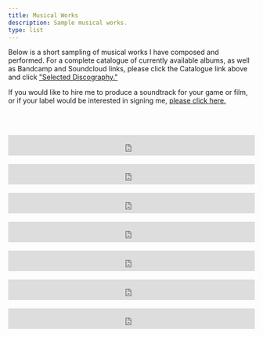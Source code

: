 ```yaml
---
title: Musical Works
description: Sample musical works.
type: list
---
```


Below is a short sampling of musical works I have composed and performed. For a complete catalogue of currently available albums, as well as Bandcamp and Soundcloud links, please click the Catalogue link above and click ["Selected Discography."](/catalogue/discography)

If you would like to hire me to produce a soundtrack for your game or film, or if your label would be interested in signing me, [please click here.](/contact)

<br/><br/>
<iframe style="border: 0; width: 100%; height: 42px;" src="https://bandcamp.com/EmbeddedPlayer/album=162541511/size=small/bgcol=333333/linkcol=fe7eaf/transparent=true/" seamless><a href="http://opheliadrowning.bandcamp.com/album/pray-you-love-remember-demo-ep-iii">Pray You, Love, Remember (Demo EP III) by Ophelia Drowning</a></iframe>
<br/>
<br/>
<iframe style="border: 0; width: 100%; height: 42px;" src="https://bandcamp.com/EmbeddedPlayer/album=3816806328/size=small/bgcol=333333/linkcol=fe7eaf/track=3907170483/transparent=true/" seamless><a href="http://sarahallenreed.bandcamp.com/album/snow">Snow by Coma Roulette</a></iframe>
<br/>
<br/>
<iframe style="border: 0; width: 100%; height: 42px;" src="https://bandcamp.com/EmbeddedPlayer/album=372602607/size=small/bgcol=333333/linkcol=fe7eaf/transparent=true/" seamless><a href="http://sarahallenreed.bandcamp.com/album/sick-day">sick.day by monoaura</a></iframe>
<br/>
<br/>
<iframe style="border: 0; width: 100%; height: 42px;" src="https://bandcamp.com/EmbeddedPlayer/album=3411541310/size=small/bgcol=333333/linkcol=fe7eaf/track=3245326069/transparent=true/" seamless><a href="http://sarahallenreed.bandcamp.com/album/the-autopsy-ep-5th-anniversary-re-release">The Autopsy EP (5th Anniversary Re-Release) by X.</a></iframe>
<br/>
<br/>
<iframe style="border: 0; width: 100%; height: 42px;" src="https://bandcamp.com/EmbeddedPlayer/album=456302869/size=small/bgcol=333333/linkcol=fe7eaf/track=3111804740/transparent=true/" seamless><a href="http://sarahallenreed.bandcamp.com/album/visitors-split-demo">Visitors (Split Demo) by Cassandra</a></iframe>
<br/><br/>
<iframe style="border: 0; width: 100%; height: 42px;" src="https://bandcamp.com/EmbeddedPlayer/track=3642847164/size=small/bgcol=333333/linkcol=fe7eaf/transparent=true/" seamless><a href="http://sarahallenreed.bandcamp.com/track/freja-suite">Freja Suite by Sarah Allen Reed</a></iframe>
<br/><br/>
<iframe style="border: 0; width: 100%; height: 42px;" src="https://bandcamp.com/EmbeddedPlayer/track=3458812676/size=small/bgcol=333333/linkcol=fe7eaf/transparent=true/" seamless><a href="http://sarahallenreed.bandcamp.com/track/like-moths-to-flame-piano-version">Like Moths To Flame (Piano Version) by Sarah Allen Reed</a></iframe>
<br/><br/>
